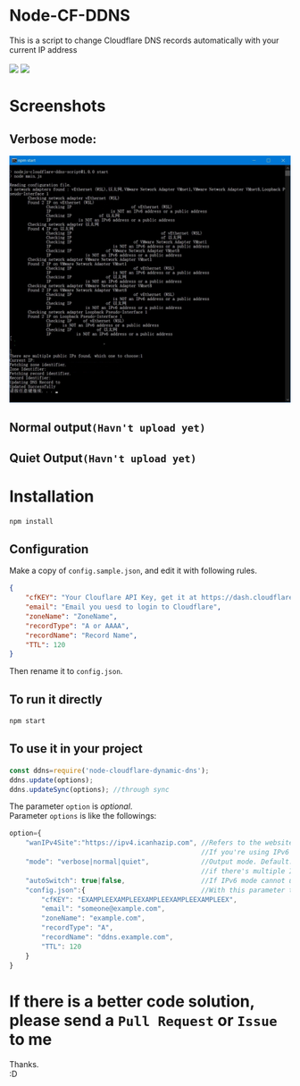 # Node-CF-DDNS
This is a script to change Cloudflare DNS records automatically with your current IP address<br><br>
![](https://img.shields.io/badge/IPv6-Supported-flat.svg?style=flat-square)
![](https://img.shields.io/github/license/HanHan233/nodejs-cloudflare-ddns-script?style=flat-square)
# Screenshots
## Verbose mode:
![](./screenshot.jpg)
## Normal output`(Havn't upload yet)`
## Quiet Output`(Havn't upload yet)`
# Installation
```cmd
npm install
```
## Configuration

Make a copy of `config.sample.json`, and edit it with following rules.

```json
{
	"cfKEY": "Your Clouflare API Key, get it at https://dash.cloudflare.com/profile/api-tokens",
	"email": "Email you uesd to login to Cloudflare",
	"zoneName": "ZoneName",
	"recordType": "A or AAAA",
	"recordName": "Record Name",
	"TTL": 120
}
```
Then rename it to `config.json`.
## To run it directly
```cmd
npm start
```
## To use it in your project
```javascript
const ddns=require('node-cloudflare-dynamic-dns');
ddns.update(options);
ddns.updateSync(options); //through sync
```
The parameter `option` is *optional*.<br>
Parameter `options` is like the followings:
```javascript
option={
	"wanIPv4Site":"https://ipv4.icanhazip.com",	//Refers to the website which used to get your current IPv4 address. Default: https://ipv4.icanhazip.com
												//If you're using IPv6 mode , then this is optional.
	"mode": "verbose|normal|quiet",				//Output mode. Default: "normal"
				 								//if there's multiple IPv6 address, quiet mode will choose the first one automaticly.
	"autoSwitch": true|false,					//If IPv6 mode cannot use , use IPv4 automaticly or it will throw out an exception. Default: false.
	"config.json":{ 							//With this parameter the program will not read file 'config.json'
		"cfKEY": "EXAMPLEEXAMPLEEXAMPLEEXAMPLEEXAMPLEEX",
		"email": "someone@example.com",
		"zoneName": "example.com",
		"recordType": "A",
		"recordName": "ddns.example.com",
		"TTL": 120
	}
}
```
# If there is a better code solution, please send a `Pull Request` or `Issue` to me
Thanks.<br>
:D